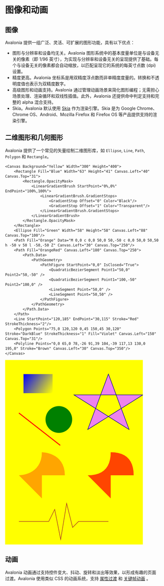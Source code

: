 # 图像和动画

## 图像

Avalonia 提供一组广泛、灵活、可扩展的图形功能，具有以下优点：

* 图形与分辨率和设备均无关。Avalonia 图形系统中的基本度量单位是与设备无关的像素（即 1/96 英寸），为实现与分辨率和设备无关的呈现提供了基础。每个与设备无关的像素都会自动缩放，以匹配呈现它的系统的每英寸点数 (dpi) 设置。
* 精度更高。Avalonia 坐标系是用双精度浮点数而非单精度度量的。转换和不透明度值也表示为双精度数字。
* 高级图形和动画支持。Avalonia 通过管理动画场景来简化图形编程；无需担心场景处理、渲染循环和双线性插值。此外，Avalonia 还提供命中判定支持和完整的 alpha 混合支持。
* Skia。Avalonia 默认使用 [Skia](https://skia.org/) 作为渲染引擎。Skia 是为 Google Chrome、Chrome OS、Android、Mozilla Firefox 和 Firefox OS 等产品提供支持的渲染引擎。

## 二维图形和几何图形

Avalonia 提供了一个常见的矢量绘制二维图形库，如 `Ellipse`, `Line`, `Path`, `Polygon` 和 `Rectangle`。

```markup
<Canvas Background="Yellow" Width="300" Height="400">
    <Rectangle Fill="Blue" Width="63" Height="41" Canvas.Left="40" Canvas.Top="31">
        <Rectangle.OpacityMask>
            <LinearGradientBrush StartPoint="0%,0%" EndPoint="100%,100%">
                <LinearGradientBrush.GradientStops>
                    <GradientStop Offset="0" Color="Black"/>
                    <GradientStop Offset="1" Color="Transparent"/>
                </LinearGradientBrush.GradientStops>
            </LinearGradientBrush>
        </Rectangle.OpacityMask>     
    </Rectangle>
    <Ellipse Fill="Green" Width="58" Height="58" Canvas.Left="88" Canvas.Top="100"/>
    <Path Fill="Orange" Data="M 0,0 c 0,0 50,0 50,-50 c 0,0 50,0 50,50 h -50 v 50 l -50,-50 Z" Canvas.Left="30" Canvas.Top="250"/>
    <Path Fill="OrangeRed" Canvas.Left="180" Canvas.Top="250">
        <Path.Data>
            <PathGeometry>
                <PathFigure StartPoint="0,0" IsClosed="True">
                    <QuadraticBezierSegment Point1="50,0" Point2="50,-50" />
                    <QuadraticBezierSegment Point1="100,-50" Point2="100,0" />
                    <LineSegment Point="50,0" />
                    <LineSegment Point="50,50" />
                </PathFigure>
            </PathGeometry>
        </Path.Data>
    </Path>
    <Line StartPoint="120,185" EndPoint="30,115" Stroke="Red" StrokeThickness="2"/>
    <Polygon Points="75,0 120,120 0,45 150,45 30,120" Stroke="DarkBlue" StrokeThickness="1" Fill="Violet" Canvas.Left="150" Canvas.Top="31"/>
    <Polyline Points="0,0 65,0 78,-26 91,39 104,-39 117,13 130,0 195,0" Stroke="Brown" Canvas.Left="30" Canvas.Top="350"/>
</Canvas>
```

![](../../../.gitbook/assets/shapes.png)

## 动画

Avalonia 动画通过支持控件变大、抖动、旋转和淡出等效果，以形成有趣的页面过渡。Avalonia 使用类似 CSS 的动画系统，支持 [属性过渡](../../../docs/animations/transitions) 和 [关键帧动画](../../../docs/animations/keyframe-animations) 。

